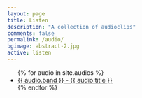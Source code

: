 ```yaml
---
layout: page
title: Listen
description: "A collection of audioclips"
comments: false
permalink: /audio/
bgimage: abstract-2.jpg
active: listen
---
```

<article class="bg-white p-4 rounded">
<ul class="flat list-unstyled">
 {% for audio in site.audios %}
<li><a href="{{ site.url }}{{ audio.audiopath }}" class="no-barba">{{ audio.band }} - {{ audio.title }}</a></li>
{% endfor %}
</ul>
</article>
